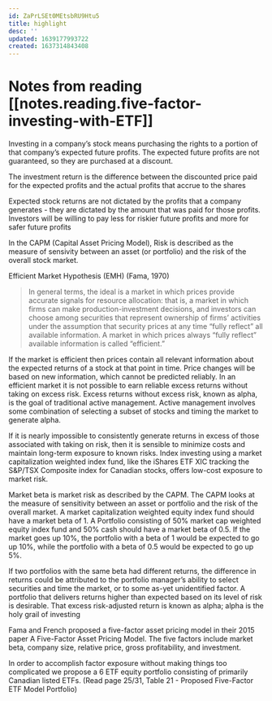 ```yaml
---
id: ZaPrLSEt0MEtsbRU9Htu5
title: highlight
desc: ''
updated: 1639177993722
created: 1637314843408
---
```

# Notes from reading [[notes.reading.five-factor-investing-with-ETF]]

Investing in a company’s stock means purchasing the rights to a portion of that company’s expected future profits. The expected future profits are not guaranteed, so they are purchased at a discount. 

The investment return is the difference between the discounted price paid for the expected profits and the actual profits that accrue to the shares

Expected stock returns are not dictated by the profits that a company generates - they are dictated by the amount that was paid for those profits. Investors will be willing to pay less for riskier future profits and more for safer future profits

In the CAPM (Capital Asset Pricing Model), Risk is described as the measure of sensivity between an asset (or portfolio) and the risk of the overall stock market.

Efficient Market Hypothesis (EMH) (Fama, 1970)
> In general terms, the ideal is a market in which prices provide accurate signals for resource allocation: that is, a market in which firms can make production-investment decisions, and investors can choose among securities that represent ownership of firms’ activities under the assumption that security prices at any time “fully reflect” all available information. A market in which prices always “fully reflect” available information is called “efficient.”

If the market is efficient then prices contain all relevant information about the expected returns of a stock at that point in time. Price changes will be based on new information, which cannot be predicted reliably. In an efficient market it is not possible to earn reliable excess returns without taking on excess risk. Excess returns without excess risk, known as alpha, is the goal of traditional active management. Active management involves some combination of selecting a subset of stocks and timing the market to generate alpha.

If it is nearly impossible to consistently generate returns in excess of those associated with taking on risk, then it is sensible to minimize costs and maintain long-term exposure to known risks. Index investing using a market capitalization weighted index fund, like the iShares ETF XIC tracking the S&P/TSX Composite index for Canadian stocks, offers low-cost exposure to market risk.

Market beta is market risk as described by the CAPM. The CAPM looks at the measure of sensitivity between an asset or portfolio and the risk of the overall market. A market capitalization weighted equity index fund should have a market beta of 1. A Portfolio consisting of 50% market cap weighted equity index fund and 50% cash should have a market beta of 0.5. If the market goes up 10%, the portfolio with a beta of 1 would be expected to go up 10%, while the portfolio with a beta of 0.5 would be expected to go up 5%.

If two portfolios with the same beta had different returns, the difference in returns could be attributed to the portfolio manager’s ability to select securities and time the market, or to some as-yet unidentified factor. A portfolio that delivers returns higher than expected based on its level of risk is desirable. That excess risk-adjusted return is known as alpha; alpha is the holy grail of investing

Fama and French proposed a five-factor asset pricing model in their 2015 paper A Five-Factor Asset Pricing Model. The five factors include market beta, company size, relative price, gross profitability, and investment.

In order to accomplish factor exposure without making things too complicated we propose a 6 ETF equity portfolio consisting of primarily Canadian listed ETFs. (Read page 25/31, Table 21 - Proposed Five-Factor ETF Model Portfolio)
